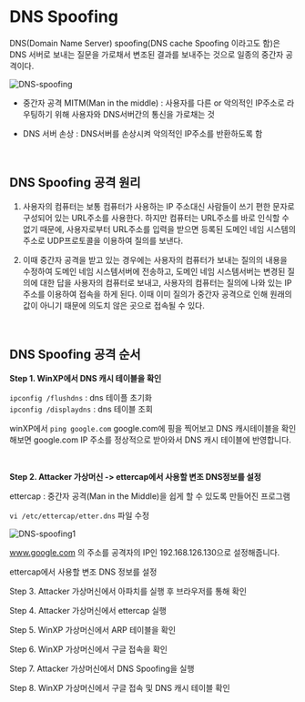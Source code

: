 
# DNS Spoofing

DNS(Domain Name Server) spoofing(DNS cache Spoofing 이라고도 함)은 DNS 서버로 보내는 질문을 가로채서 변조된 결과를 보내주는 것으로 일종의 중간자 공격이다.

![DNS-spoofing](https://user-images.githubusercontent.com/76420201/105853028-93d37800-6028-11eb-9b62-5bfb607fb803.jpg)

- 중간자 공격 MITM(Man in the middle) : 사용자를 다른 or 악의적인 IP주소로 라우팅하기 위해 사용자와 DNS서버간의 통신을 가로채는 것

- DNS 서버 손상 : DNS서버를 손상시켜 악의적인 IP주소를 반환하도록 함

<br>

## DNS Spoofing 공격 원리

1. 사용자의 컴퓨터는 보통 컴퓨터가 사용하는 IP 주소대신 사람들이 쓰기 편한 문자로 구성되어 있는 URL주소를 사용한다. 하지만 컴퓨터는 URL주소를 바로 인식할 수 없기 때문에, 사용자로부터 URL주소를 입력을 받으면 등록된 도메인 네임 시스템의 주소로 UDP프로토콜을 이용하여 질의를 보낸다.

2. 이때 중간자 공격을 받고 있는 경우에는 사용자의 컴퓨터가 보내는 질의의 내용을 수정하여 도메인 네임 시스템서버에 전송하고, 도메인 네임 시스템서버는 변경된 질의에 대한 답을 사용자의 컴퓨터로 보내고, 사용자의 컴퓨터는 질의에 나와 있는 IP 주소를 이용하여 접속을 하게 된다. 이때 이미 질의가 중간자 공격으로 인해 원래의 값이 아니기 때문에 의도치 않은 곳으로 접속될 수 있다.

<br>

## DNS Spoofing 공격 순서

**Step 1. WinXP에서 DNS 캐시 테이블을 확인**

`ipconfig /flushdns` : dns 테이플 초기화<br>
`ipconfig /displaydns` : dns 테이블 조회

winXP에서 `ping google.com` google.com에 핑을 찍어보고 DNS 캐시테이블을 확인해보면 google.com IP 주소를 정상적으로 받아와서 DNS 캐시 테이블에 반영합니다.

<br>

**Step 2. Attacker 가상머신 -> ettercap에서 사용할 변조 DNS정보를 설정**

ettercap : 중간자 공격(Man in the Middle)을 쉽게 할 수 있도록 만들어진 프로그램

`vi /etc/ettercap/etter.dns` 파일 수정

![DNS-spoofing1](https://user-images.githubusercontent.com/76420201/105856995-2e35ba80-602d-11eb-8ac7-d121302e2b13.jpg)


www.google.com 의 주소를 공격자의 IP인 192.168.126.130으로 설정해줍니다.


ettercap에서 사용할 변조 DNS 정보를 설정


Step 3. Attacker 가상머신에서 아파치를 실행 후 브라우저를 통해 확인


Step 4. Attacker 가상머신에서 ettercap 실행

Step 5. WinXP 가상머신에서 ARP 테이블을 확인

Step 6. WinXP 가상머신에서 구글 접속을 확인

Step 7. Attacker 가상머신에서 DNS Spoofing을 실행

Step 8. WinXP 가상머신에서 구글 접속 및 DNS 캐시 테이블 확인